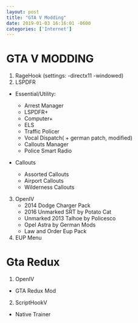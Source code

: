 ```yaml
---
layout: post 
title: "GTA V Modding" 
date: 2019-01-03 16:16:01 -0600 
categories: ['Internet'] 
--- 
```


# GTA V MODDING

1. RageHook (settings: -directx11 -windowed)
2. LSPDFR
  * Essential/Utility:
    * Arrest Manager
    * LSPDFR+
    * Computer+
    * ELS
    * Traffic Policer
    * Vocal Dispatch( + german patch, modified)
    * Callouts Manager
    * Police Smart Radio
  
  * Callouts
    * Assorted Callouts
    * Airport Callouts
    * Wilderness Callouts
 
3. OpenIV
   * 2014 Dodge Charger Pack
   * 2016 Unmarked SRT by Potato Cat
   * Unmarked 2013 Talhoe by Policesco
   * Opel Astra by German Mods
   * Law and Order Eup Pack
4. EUP Menu


 # Gta Redux
 
 1. OpenIV
   * GTA Redux Mod
 2. ScriptHookV
   * Native Trainer
